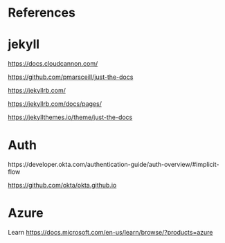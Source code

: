 # References

<h1>jekyll</h1>

https://docs.cloudcannon.com/

https://github.com/pmarsceill/just-the-docs

https://jekyllrb.com/

https://jekyllrb.com/docs/pages/

https://jekyllthemes.io/theme/just-the-docs


<h1>Auth</h1>
https://developer.okta.com/authentication-guide/auth-overview/#implicit-flow

https://github.com/okta/okta.github.io

<h1>Azure</h1>

Learn
https://docs.microsoft.com/en-us/learn/browse/?products=azure

